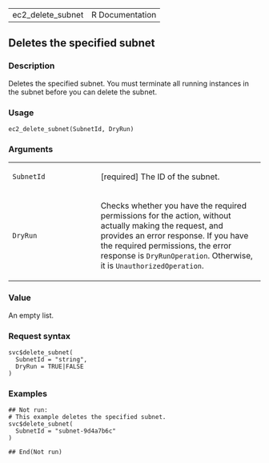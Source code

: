 <table style="width: 100%;">
<tbody>
<tr class="odd">
<td>ec2_delete_subnet</td>
<td style="text-align: right;">R Documentation</td>
</tr>
</tbody>
</table>

## Deletes the specified subnet

### Description

Deletes the specified subnet. You must terminate all running instances
in the subnet before you can delete the subnet.

### Usage

    ec2_delete_subnet(SubnetId, DryRun)

### Arguments

<table>
<colgroup>
<col style="width: 35%" />
<col style="width: 65%" />
</colgroup>
<tbody>
<tr class="odd">
<td><code id="ec2_delete_subnet_:_SubnetId">SubnetId</code></td>
<td><p>[required] The ID of the subnet.</p></td>
</tr>
<tr class="even">
<td><code id="ec2_delete_subnet_:_DryRun">DryRun</code></td>
<td><p>Checks whether you have the required permissions for the action,
without actually making the request, and provides an error response. If
you have the required permissions, the error response is
<code>DryRunOperation</code>. Otherwise, it is
<code>UnauthorizedOperation</code>.</p></td>
</tr>
</tbody>
</table>

### Value

An empty list.

### Request syntax

    svc$delete_subnet(
      SubnetId = "string",
      DryRun = TRUE|FALSE
    )

### Examples

    ## Not run: 
    # This example deletes the specified subnet.
    svc$delete_subnet(
      SubnetId = "subnet-9d4a7b6c"
    )

    ## End(Not run)
